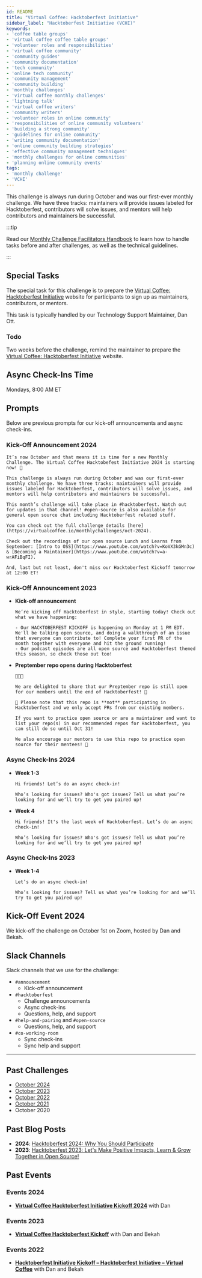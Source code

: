 ```yaml
---
id: README
title: "Virtual Coffee: Hacktoberfest Initiative"
sidebar_label: "Hacktoberfest Initiative (VCHI)"
keywords: 
- 'coffee table groups'
- 'virtual coffee coffee table groups'
- 'volunteer roles and responsibilities'
- 'virtual coffee community'
- 'community guides'
- 'community documentation'
- 'tech community'
- 'online tech community'
- 'community management'
- 'community building'
- 'monthly challenges'
- 'virtual coffee monthly challenges'
- 'lightning talk'
- 'virtual coffee writers'
- 'community writers'
- 'volunteer roles in online community'
- 'responsibilities of online community volunteers'
- 'building a strong community'
- 'guidelines for online community'
- 'writing community documentation'
- 'online community building strategies'
- 'effective community management techniques'
- 'monthly challenges for online communities'
- 'planning online community events'
tags: 
- 'monthly challenge'
- 'VCHI'
---
```


This challenge is always run during October and was our first-ever monthly challenge. We have three tracks: maintainers will provide issues labeled for Hacktoberfest, contributors will solve issues, and mentors will help contributors and maintainers be successful.

:::tip

Read our [Monthly Challenge Facilitators Handbook](../facilitators-docs/README.md) to learn how to handle tasks before and after challenges, as well as the technical guidelines.

:::

## Special Tasks

The special task for this challenge is to prepare the [Virtual Coffee: Hacktoberfest Initiative](https://hacktoberfest.virtualcoffee.io/) website for participants to sign up as maintainers, contributors, or mentors.

This task is typically handled by our Technology Support Maintainer, Dan Ott.

### Todo

Two weeks before the challenge, remind the maintainer to prepare the [Virtual Coffee: Hacktoberfest Initiative](https://hacktoberfest.virtualcoffee.io/) website.

## Async Check-Ins Time

Mondays, 8:00 AM ET

## Prompts

Below are previous prompts for our kick-off announcements and async check-ins.

### Kick-Off Announcement 2024

```text
It’s now October and that means it is time for a new Monthly Challenge. The Virtual Coffee Hacktobefest Initiative 2024 is starting now! 🎃

This challenge is always run during October and was our first-ever monthly challenge. We have three tracks: maintainers will provide issues labeled for Hacktoberfest, contributors will solve issues, and mentors will help contributors and maintainers be successful.

This month’s challenge will take place in #hacktoberfest. Watch out for updates in that channel! #open-source is also available for general open source chat including Hacktoberfest related stuff.

You can check out the full challenge details [here](https://virtualcoffee.io/monthlychallenges/oct-2024).

Check out the recordings of our open source Lunch and Learns from September: [Intro to OSS](https://www.youtube.com/watch?v=KoVX3kGMn3c) & [Becoming a Maintainer](https://www.youtube.com/watch?v=a-wrAFiBqFI).

And, last but not least, don't miss our Hacktoberfest Kickoff tomorrow at 12:00 ET!
```

### Kick-Off Announcement 2023

- **Kick-off announcement**

  ```text
  We’re kicking off Hacktoberfest in style, starting today! Check out what we have happening:

  - Our HACKTOBERFEST KICKOFF is happening on Monday at 1 PM EDT. We'll be talking open source, and doing a walkthrough of an issue that everyone can contribute to! Complete your first PR of the month together with everyone and hit the ground running!
  - Our podcast episodes are all open source and Hacktoberfest themed this season, so check those out too!
  ```

- **Preptember repo opens during Hacktoberfest**

  ```text
  🥁🥁🥁

  We are delighted to share that our Preptember repo is still open for our members until the end of Hacktoberfest! 🎉

  📢 Please note that this repo is **not** participating in Hacktoberfest and we only accept PRs from our existing members.

  If you want to practice open source or are a maintainer and want to list your repo(s) in our recommended repos for Hacktoberfest, you can still do so until Oct 31!

  We also encourage our mentors to use this repo to practice open source for their mentees! 🙌
  ```

### Async Check-Ins 2024

- **Week 1-3**

  ```text
  Hi friends! Let’s do an async check-in!

  Who’s looking for issues? Who's got issues? Tell us what you’re looking for and we’ll try to get you paired up!
  ```

- **Week 4**

  ```text
  Hi friends! It's the last week of Hacktoberfest. Let’s do an async check-in!

  Who’s looking for issues? Who's got issues? Tell us what you’re looking for and we’ll try to get you paired up!
  ```

### Async Check-Ins 2023

- **Week 1-4**

  ```text
  Let’s do an async check-in!

  Who’s looking for issues? Tell us what you’re looking for and we’ll try to get you paired up!
  ```

## Kick-Off Event 2024

We kick-off the challenge on October 1st on Zoom, hosted by Dan and Bekah.

## Slack Channels

Slack channels that we use for the challenge:

- `#announcement`
  - Kick-off announcement
- `#hacktoberfest`
  - Challenge announcements
  - Async check-ins
  - Questions, help, and support
- `#help-and-pairing` and `#open-source`
  - Questions, help, and support
- `#co-working-room`
  - Sync check-ins
  - Sync help and support

---

## Past Challenges

- [October 2024](https://virtualcoffee.io/monthlychallenges/oct-2024)
- [October 2023](https://virtualcoffee.io/monthlychallenges/oct-2023)
- [October 2022](https://virtualcoffee.io/monthlychallenges/oct-2022)
- [October 2021](https://virtualcoffee.io/monthlychallenges/oct-2021)
- October 2020

## Past Blog Posts

- **2024**: [Hacktoberfest 2024: Why You Should Participate](https://dev.to/virtualcoffee/hacktoberfest-2024-why-you-should-participate-4ffm)
- **2023**: [Hacktoberfest 2023: Let's Make Positive Impacts, Learn & Grow Together in Open Source!](https://dev.to/virtualcoffee/hacktoberfest-2023-lets-make-positive-impacts-learn-grow-together-in-open-source-52a1)

## Past Events

### Events 2024

- **[Virtual Coffee Hacktoberfest Initiative Kickoff 2024](https://www.youtube.com/watch?v=NhX2GSCvR6Q)** with Dan

### Events 2023

- **[Virtual Coffee Hacktoberfest Kickoff](https://www.youtube.com/watch?v=yk7OigN9D-c)** with Dan and Bekah

### Events 2022

- **[Hacktoberfest Initiative Kickoff – Hacktoberfest Initiative – Virtual Coffee](https://www.youtube.com/watch?v=4Pt-14e08xE)** with Dan and Bekah
